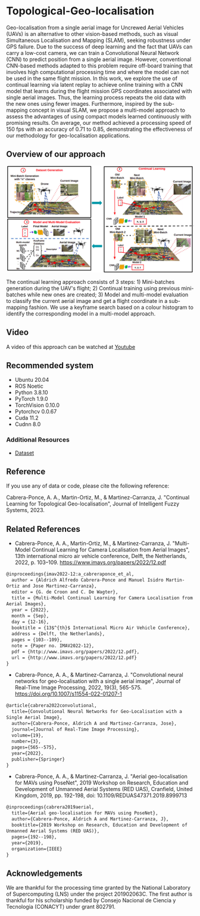 # Topological-Geo-localisation

Geo-localisation from a single aerial image for Uncrewed Aerial Vehicles (UAVs) is an alternative to other vision-based methods, such as visual Simultaneous Localisation and Mapping (SLAM), seeking robustness under GPS failure. Due to the success of deep learning and the fact that UAVs can carry a low-cost camera, we can train a Convolutional Neural Network (CNN) to predict position from a single aerial image. However, conventional CNN-based methods adapted to this problem require off-board training that involves high computational processing time and where the model can not be used in the same flight mission. In this work, we explore the use of continual learning via latent replay to achieve online training with a CNN model that learns during the flight mission GPS coordinates associated with single aerial images. Thus, the learning process repeats the old data with the new ones using fewer images. Furthermore, inspired by the sub-mapping concept in visual SLAM, we propose a multi-model approach to assess the advantages of using compact models learned continuously with promising results. On average, our method achieved a processing speed of 150 fps with an accuracy of 0.71 to 0.85, demonstrating the effectiveness of our methodology for geo-localisation applications.

## Overview of our approach

![alt text](images/figure1.jpg)

The continual learning approach consists of 3 steps: 1) Mini-batches generation during the UAV's flight; 2) Continual training using previous mini-batches while new ones are created; 3) Model and multi-model evaluation to classify the current aerial image and get a flight coordinate in a sub-mapping fashion. We use a keyframe search based on a colour histogram to identify the corresponding model in a multi-model approach.

## Video
A video of this approach can be watched at [Youtube](https://youtu.be/xfsU_cCLpFw)

## Recommended system
- Ubuntu 20.04
- ROS Noetic
- Python 3.8.10
- PyTorch 1.9.0
- TorchVision 0.10.0
- Pytorchcv 0.0.67
- Cuda 11.2
- Cudnn 8.0

### Additional Resources
- [Dataset](https://mnemosyne.inaoep.mx/index.php/s/6w3zgta5iXn2ioi)

## Reference
If you use any of data or code, please cite the following reference:

Cabrera-Ponce, A. A., Martin-Ortiz, M., & Martinez-Carranza, J. "Continual Learning for Topological Geo-localisation", Journal of Intelligent Fuzzy Systems, 2023.


## Related References

- Cabrera-Ponce, A. A., Martin-Ortiz, M., & Martinez-Carranza, J. "Multi-Model Continual Learning for Camera Localisation from Aerial Images", 13th  international micro air vehicle conference, Delft, the Netherlands, 2022, p. 103–109. https://www.imavs.org/papers/2022/12.pdf

```
@inproceedings{imav2022-12:a_cabreraponce_et_al,
  author = {Aldrich Alfredo Cabrera-Ponce and Manuel Isidro Martin-Ortiz and Jose Martinez-Carranza},
  editor = {G. de Croon and C. De Wagter},
  title = {Multi-Model Continual Learning for Camera Localisation from Aerial Images},
  year = {2022},
  month = {Sep},
  day = {12-16},
  booktitle = {13$^{th}$ International Micro Air Vehicle Conference},
  address = {Delft, the Netherlands},
  pages = {103--109},
  note = {Paper no. IMAV2022-12},
  pdf = {http://www.imavs.org/papers/2022/12.pdf},
  url = {http://www.imavs.org/papers/2022/12.pdf}
}
```

- Cabrera-Ponce, A. A., & Martinez-Carranza, J. "Convolutional neural networks for geo-localisation with a single aerial image", Journal of Real-Time Image Processing, 2022, 19(3), 565-575. https://doi.org/10.1007/s11554-022-01207-1

```
@article{cabrera2022convolutional,
  title={Convolutional Neural Networks for Geo-Localisation with a Single Aerial Image},
  author={Cabrera-Ponce, Aldrich A and Martinez-Carranza, Jose},
  journal={Journal of Real-Time Image Processing},
  volume={19},
  number={3},
  pages={565--575},
  year={2022},
  publisher={Springer}
}
```

- Cabrera-Ponce, A. A., & Martinez-Carranza, J. "Aerial geo-localisation for MAVs using PoseNet", 2019 Workshop on Research, Education and Development of Unmanned Aerial Systems (RED UAS), Cranfield, United Kingdom, 2019, pp. 192-198, doi: 10.1109/REDUAS47371.2019.8999713

```
@inproceedings{cabrera2019aerial,
  title={Aerial geo-localisation for MAVs using PoseNet},
  author={Cabrera-Ponce, Aldrich A and Martinez-Carranza, J},
  booktitle={2019 Workshop on Research, Education and Development of Unmanned Aerial Systems (RED UAS)},
  pages={192--198},
  year={2019},
  organization={IEEE}
}
```

 ## Acknowledgements
We are thankful for the processing time granted by the National Laboratory of Supercomputing (LNS) under the project 201902063C. The first author is thankful for his scholarship funded by Consejo Nacional de Ciencia y Tecnologia (CONACYT) under grant 802791.

